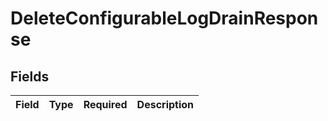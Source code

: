 # DeleteConfigurableLogDrainResponse


## Fields

| Field       | Type        | Required    | Description |
| ----------- | ----------- | ----------- | ----------- |